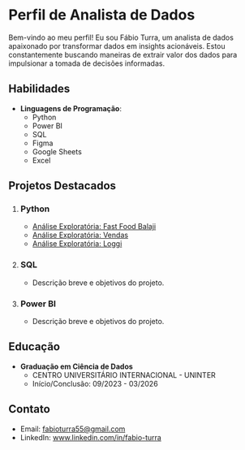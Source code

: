 # Perfil de Analista de Dados

Bem-vindo ao meu perfil! Eu sou Fábio Turra, um analista de dados apaixonado por transformar dados em insights acionáveis. Estou constantemente buscando maneiras de extrair valor dos dados para impulsionar a tomada de decisões informadas.

## Habilidades

- **Linguagens de Programação**:
  - Python
  - Power BI
  - SQL
  - Figma
  - Google Sheets
  - Excel
  
## Projetos Destacados

1. ### Python
   - [Análise Exploratória: Fast Food Balaji](https://github.com/FabioTurra/EDA_FastFoodBalaji)
   - [Análise Exploratória: Vendas](https://github.com/FabioTurra/EDA_Vendas)
   - [Análise Exploratória: Loggi](https://github.com/FabioTurra/Projeto-EBAC-Analise-Exploratoria)

2. ### SQL
   - Descrição breve e objetivos do projeto.

3. ### Power BI
   - Descrição breve e objetivos do projeto.

## Educação

- **Graduação em Ciência de Dados**
  - CENTRO UNIVERSITÁRIO INTERNACIONAL - UNINTER
  - Início/Conclusão: 09/2023 - 03/2026

## Contato

- Email: fabioturra55@gmail.com
- LinkedIn: www.linkedin.com/in/fabio-turra
